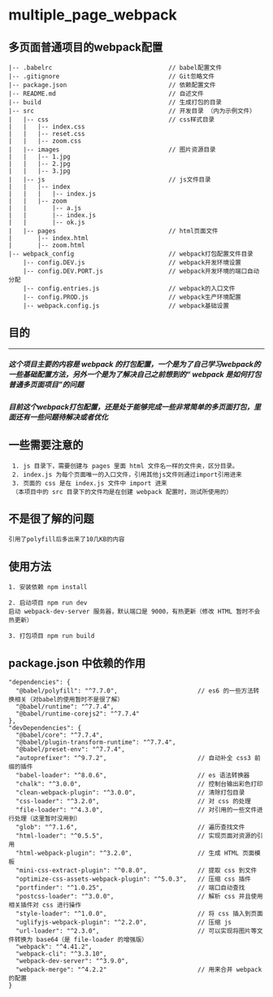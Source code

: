 # multiple_page_webpack
## 多页面普通项目的webpack配置

    |-- .babelrc                                // babel配置文件
    |-- .gitignore                              // Git忽略文件
    |-- package.json                            // 依赖配置文件
    |-- README.md                               // 自述文件
    |-- build                                   // 生成打包的目录
    |-- src                                     // 开发目录 （内为示例文件）
    |   |-- css                                 // css样式目录
    |   |   |-- index.css
    |   |   |-- reset.css
    |   |   |-- zoom.css
    |   |-- images                              // 图片资源目录
    |   |   |-- 1.jpg
    |   |   |-- 2.jpg
    |   |   |-- 3.jpg
    |   |-- js                                  // js文件目录
    |   |   |-- index
    |   |   |   |-- index.js
    |   |   |-- zoom
    |   |       |-- a.js
    |   |       |-- index.js
    |   |       |-- ok.js
    |   |-- pages                               // html页面文件
    |       |-- index.html
    |       |-- zoom.html
    |-- webpack_config                          // webpack打包配置文件目录
        |-- config.DEV.js                       // webpack开发环境设置
        |-- config.DEV.PORT.js                  // webpack开发环境的端口自动分配
        |-- config.entries.js                   // webpack的入口文件
        |-- config.PROD.js                      // webpack生产环境配置
        |-- webpack.config.js                   // webpack基础设置
## 目的
---

##### 这个项目主要的内容是 webpack 的打包配置，一个是为了自己学习webpack的一些基础配置方法，另外一个是为了解决自己之前想到的“ webpack 是如何打包普通多页面项目”的问题
##### 目前这个webpack打包配置，还是处于能够完成一些非常简单的多页面打包，里面还有一些问题待解决或者优化

## 一些需要注意的
```
 1. js 目录下，需要创建与 pages 里面 html 文件名一样的文件夹，区分目录。
 2. index.js 为每个页面唯一的入口文件，引用其他js文件则通过import引用进来
 3. 页面的 css 是在 index.js 文件中 import 进来
 （本项目中的 src 目录下的文件均是在创建 webpack 配置时，测试所使用的）

```
## 不是很了解的问题
```
引用了polyfill后多出来了10几KB的内容
```

## 使用方法
```
1. 安装依赖 npm install

2. 启动项目 npm run dev
启动 webpack-dev-server 服务器，默认端口是 9000，有热更新（修改 HTML 暂时不会热更新）

3. 打包项目 npm run build

```

## package.json 中依赖的作用
```
"dependencies": {
  "@babel/polyfill": "^7.7.0",                      // es6 的一些方法转换相关（对babel的使用暂时不是很了解）
  "@babel/runtime": "^7.7.4",
  "@babel/runtime-corejs2": "^7.7.4"
},
"devDependencies": {
  "@babel/core": "^7.7.4",
  "@babel/plugin-transform-runtime": "^7.7.4",
  "@babel/preset-env": "^7.7.4",
  "autoprefixer": "^9.7.2",                         // 自动补全 css3 前缀的插件
  "babel-loader": "^8.0.6",                         // es 语法转换器
  "chalk": "^3.0.0",                                // 控制台输出彩色打印
  "clean-webpack-plugin": "^3.0.0",                 // 清除打包目录
  "css-loader": "^3.2.0",                           // 对 css 的处理
  "file-loader": "^4.3.0",                          // 对引用的一些文件进行处理（这里暂时没用到）
  "glob": "^7.1.6",                                 // 遍历查找文件
  "html-loader": "^0.5.5",                          // 实现页面对资源的引用
  "html-webpack-plugin": "^3.2.0",                  // 生成 HTML 页面模板
  "mini-css-extract-plugin": "^0.8.0",              // 提取 css 到文件
  "optimize-css-assets-webpack-plugin": "^5.0.3",   // 压缩 css 插件
  "portfinder": "^1.0.25",                          // 端口自动查找
  "postcss-loader": "^3.0.0",                       // 解析 css 并且使用相关插件对 css 进行操作
  "style-loader": "^1.0.0",                         // 将 css 插入到页面
  "uglifyjs-webpack-plugin": "^2.2.0",              // 压缩 js
  "url-loader": "^2.3.0",                           // 可以实现将图片等文件转换为 base64（是 file-loader 的增强版）
  "webpack": "^4.41.2",
  "webpack-cli": "^3.3.10",
  "webpack-dev-server": "^3.9.0",
  "webpack-merge": "^4.2.2"                         // 用来合并 webpack 的配置
}
```
